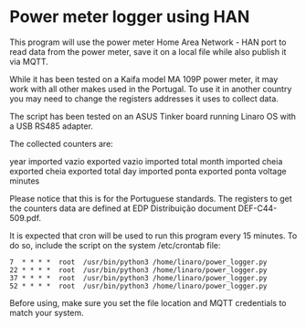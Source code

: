 # Power meter logger using HAN

This program will use the power meter Home Area Network - HAN port to read data
from the power meter, save it on a local file while also publish it via MQTT.

While it has been tested on a Kaifa model MA 109P power meter, it may work with
all other makes used in the Portugal. To use it in another country you may need
to change the registers addresses it uses to collect data.

The script has been tested on an ASUS Tinker board running Linaro OS with a
USB RS485 adapter.

The collected counters are:

 year       imported vazio    exported vazio   imported total
 month      imported cheia    exported cheia   exported total
 day        imported ponta    exported ponta   voltage
 minutes

Please notice that this is for the Portuguese standards. The registers to get
the counters data are defined at EDP Distribuição document DEF-C44-509.pdf.

It is expected that cron will be used to run this program every 15 minutes.
To do so, include the script on the system /etc/crontab file:

```
7  * * * *  root  /usr/bin/python3 /home/linaro/power_logger.py
22 * * * *  root  /usr/bin/python3 /home/linaro/power_logger.py
37 * * * *  root  /usr/bin/python3 /home/linaro/power_logger.py
52 * * * *  root  /usr/bin/python3 /home/linaro/power_logger.py
```
Before using, make sure you set the file location and MQTT credentials to match
your system.
